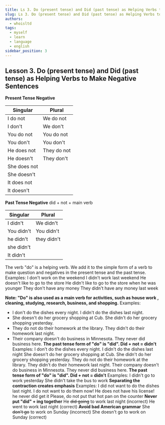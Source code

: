 ```yaml
---
title: Ls 3. Do (present tense) and Did (past tense) as Helping Verbs to Make Negative Sentence
slug: Ls 3. Do (present tense) and Did (past tense) as Helping Verbs to Make Negative Sentence
authors:
  - whoisltd
tags:
  - myself
  - learn
  - language
  - english
sidebar_position: 3
---
```


## Lesson 3. Do (present tense) and Did (past tense) as Helping Verbs to Make Negative Sentences

**Present Tense Negative**

| Singular     | Plural      |
| ------------ | ----------- |
| I do not     | We do not   |
| I don't      | We don't    |
| You do not   | You do not  |
| You don't    | You don't   |
| He does not  | They do not |
| He doesn't   | They don't  |
| She does not |             |
| She doesn't  |             |
| It does not  |             |
| It doesn't   |             |

**Past Tense Negative**
did + not + main verb

| Singular   | Plural      |
| ---------- | ----------- |
| I didn't   | We didn't   |
| You didn't | You didn't  |
| he didn't  | they didn't |
| she didn't |             |
| It didn't  |             |

The verb "do" is a helping verb. We add it to the simple form of a verb to make question and negatives in the present tense and the past tense.
Examples:
I don't work on the weekend
I didn't work last weekend
He doesn't like to go to the store
He didn't like to go to the store when he was younger
They don't have any money
They didn't have any money last week

**Note: "Do" is also used as a main verb for activities, such as house work , cleaning, studying, research, business, and shopping.**
Examples:

- I don't do the dishes every night. I didn't do the dishes last night.
- She doesn't do her grocery shopping at Cub. She didn't do her grocery shopping yesterday.
- They do not do their homework at the library. They didn't do their homework last night.
- Their company doesn't do business in Minnesota. They never did business here.
  **The past tense form of "do" is "did". Did + not = didn't**
  Examples:
  I don't do the dishes every night. I didn't do the dishes last night
  She doesn't do her grocery shopping at Cub. She didn't do her grocery shopping yesterday.
  They do not do their homework at the library. They didn't do their homework last night.
  Their company doesn't do business in Minnesota. They never did business here.
  **The past tense form of "do" is "did". Did + not = didn't**
  Examples:
  I didn't go to work yesterday
  She didn't take the bus to work
  **Separating the contraction creates emphasis**
  Examples:
  I did not want to do the dishes last night. I do not want to do them now!
  He does not have his license! he never did get it
  Please, do not put that hot pan on the counter
  **Never put "did" + ing together**
  He ~~did going~~ to work last night (incorrect)
  He went to work last night (correct)
  **Avoid bad American grammar**
  She ~~don't go~~ to work on Sunday (incorrect)
  She doesn't go to work on Sunday (correct)
